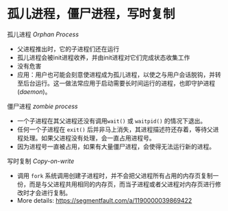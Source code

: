 # 孤儿进程，僵尸进程，写时复制



孤儿进程 *Orphan Process*

- 父进程推出时，它的子进程们还在运行
- 孤儿进程会被init进程收养，并由init进程对它们完成状态收集工作
- 没有危害
- 应用：用户也可能会刻意使进程成为孤儿进程，以使之与用户会话脱钩，并转至后台运行。这一做法常应用于启动需要长时间运行的进程，也即守护进程 (*daemon*)。



僵尸进程 *zombie process*

- 一个子进程在其父进程还没有调用`wait()` 或 `waitpid()` 的情况下退出。
- 任何一个子进程在 `exit()` 后并非马上消失，其进程描述符还存着，等待父进程处理。如果父进程没有处理，会一直占用进程号。
- 因为进程号一直被占用，如果有大量僵尸进程，会使得无法运行新的进程。



写时复制 *Copy-on-write*

- 调用 `fork` 系统调用创建子进程时，并不会把父进程所有占用的内存页复制一份，而是与父进程共用相同的内存页，而当子进程或者父进程对内存页进行修改时才会进行复制。
- More details: https://segmentfault.com/a/1190000039869422


